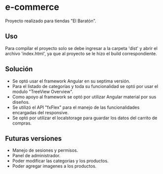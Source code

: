 # e-commerce

Proyecto realizado para tiendas "El Baratón”.

## Uso

Para compilar el proyecto solo se debe ingresar a la carpeta 'dist' y abrir el archivo 'index.html', ya que al proyecto se le hizo el build correspondiente.

## Solución

- Se optó usar el framework Angular en su septima versión.
- Para el listado de categorías y toda su funcionalidad se optó por usar el modulo "TreeView Overview".
- Como apoyo al framework se optó por utilizar Angular material por sus diseños.
- Se utilizó el API "fxFlex" para el manejo de las funcionalidades encargadas del responsive.
- Se optó por utilizar el localstorage para guardar los datos del carrito de compras.


## Futuras versiones

- Manejo de sesiones y permisos.
- Panel de administrador.
- Poder modificar las categorias y los productos.
- Poder agregar imagenes a los productos.
